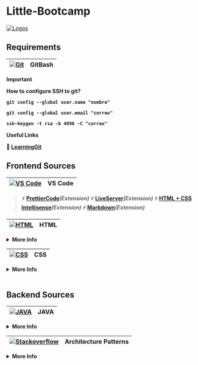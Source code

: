 # Little-Bootcamp
[![Logos](https://skillicons.dev/icons?i=git,github,vscode,figma,html,css,bootstrap,idea,java,htmx,postman)]()

## Requirements

<b>

| [![Git](https://skillicons.dev/icons?i=git,github)](https://git-scm.com/downloads/win) | **GitBash** |
|--------------------------------------------|----------------------------------|

> [!Important]
> How to configure SSH to git?

```
git config --global user.name "nombre"
```
``` 
git config --global user.email "correo"
```
``` 
ssh-keygen -t rsa -b 4096 -C "correo"
```

Useful Links

:link: [LearningGit](https://learngitbranching.js.org/)

## Frontend Sources

| [![VS Code](https://skillicons.dev/icons?i=vscode)](https://code.visualstudio.com/download) | **VS Code** |
|--------------------------------------------|----------------------------------|

> :zap: [PrettierCode](https://marketplace.visualstudio.com/items?itemName=esbenp.prettier-vscode)*(Extension)*
:zap: [LiveServer](https://marketplace.visualstudio.com/items?itemName=ritwickdey.LiveServer)*(Extension)*
:zap: [HTML + CSS Intellisense](https://marketplace.visualstudio.com/items?itemName=ecmel.vscode-html-css)*(Extension)*
:zap: [Markdown](https://marketplace.visualstudio.com/items?itemName=shd101wyy.markdown-preview-enhanced)*(Extension)*

| [![HTML](https://skillicons.dev/icons?i=html)]() | **HTML** |
|--------------------------------------------|----------------------------------|
<details>
<summary>More Info</summary>
<ul>
<li> Content </li>
<li> Elements && Attributes </li>
<li> Import Libraries </li>
<li> Style </li>
</ul>

Useful Links

:link: [W3Schools HTML](https://www.w3schools.com/html/default.asp)

</details>

| [![CSS](https://skillicons.dev/icons?i=figma,css,bootsrap)]() | **CSS** |
|--------------------------------------------|----------------------------------|
<details>
<summary>More Info</summary>
<ul>
<li> Style </li>
<li> Selectors </li>
<li> Bem method </li>
<li> Display: Block, inline, inline-block </li>
<li> Position: absolute, sticky, relative </li>
<li> Display: Flex </li>
<li> Display: Grid </li>
</ul>

Useful Links

:link: [W3Schools CSS](https://www.w3schools.com/css/default.asp)
:link: [Font Awesome](https://fontawesome.com/search)
:link: [Bootstrap Icons](https://icons.getbootstrap.com/)
:link: [W3Schools Bootstrap3](https://www.w3schools.com/bootstrap/default.asp)
:link: [Figma](https://www.figma.com/login)
:link: [W3Schools How to on HTML+CSS+JS](https://www.w3schools.com/howto/default.asp)
</details>
<br>

## Backend Sources

| [![JAVA](https://skillicons.dev/icons?i=java,idea)]() | **JAVA** |
|--------------------------------------------|----------------------------------|
<details>
<summary>More Info</summary>
<ul>
<li> Class vs Object </li>
<li> Inheritance </li>
<li> Interface </li>
<li> Abstract class </li>
<li> Polimorfism </li>
<li> Functional Interfaces </li>
<li> Design Patterns </li>
</ul>

Useful Links

:link: [W3Schools JAVA](https://www.w3schools.com/java/default.asp)
:link: [Refactoring Guru](https://refactoring.guru/design-patterns)
:link: [Challenge: DevTraining](https://app.codility.com/programmers/)
:link: [Challenge: Hackerrank](https://www.hackerrank.com/dashboard)
</details>

| [![Stackoverflow](https://skillicons.dev/icons?i=postman,htmx)]() | **Architecture Patterns** |
|--------------------------------------------|----------------------------------|
<details>
<summary>More Info</summary>
<ul>
<li> MVC </li>
<li> JAVALIN </li>
<li> Postman </li>
<li> Methods: GET - POST - PUT - PATCH - DELETE </li>
</ul>

Useful Links

:link: [PostmanDoc](https://learning.postman.com/)
:link: [Javalin](https://javalin.io/documentation)
:link: [HTMX](https://htmx.org/docs/)
:link: [Handlebars](https://handlebarsjs.com/)
</details>

</b>
